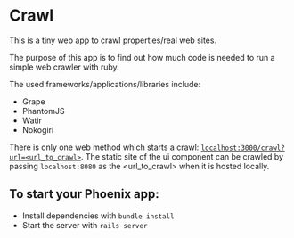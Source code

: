 # Crawl

This is a tiny web app to crawl properties/real web sites. 

The purpose of this app is to find out how much code is needed to run a simple web crawler with ruby.

The used frameworks/applications/libraries include:
  * Grape
  * PhantomJS
  * Watir
  * Nokogiri

There is only one web method which starts a crawl: [`localhost:3000/crawl?url=<url_to_crawl>`](localhost:3000/crawl?url=<url_to_crawl>). The static site of the ui component can be crawled by passing `localhost:8080` as the <url_to_crawl> when it is hosted locally.

## To start your Phoenix app:

  * Install dependencies with `bundle install`
  * Start the server with `rails server`
